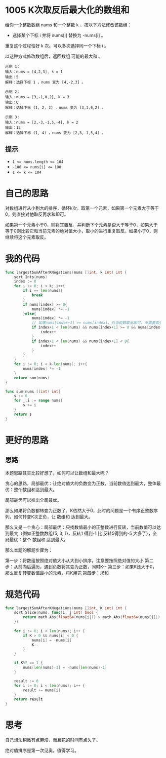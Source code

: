 # 1005 K次取反后最大化的数组和

给你一个整数数组 nums 和一个整数 k ，按以下方法修改该数组：

- 选择某个下标 i 并将 nums[i] 替换为 -nums[i] 。

重复这个过程恰好 k 次。可以多次选择同一个下标 i 。

以这种方式修改数组后，返回数组 可能的最大和 。

```
示例 1：
输入：nums = [4,2,3], k = 1
输出：5
解释：选择下标 1 ，nums 变为 [4,-2,3] 。

示例 2：
输入：nums = [3,-1,0,2], k = 3
输出：6
解释：选择下标 (1, 2, 2) ，nums 变为 [3,1,0,2] 。

示例 3：
输入：nums = [2,-3,-1,5,-4], k = 2
输出：13
解释：选择下标 (1, 4) ，nums 变为 [2,3,-1,5,4] 。
```

## 提示

- `1 <= nums.length <= 104`
- `-100 <= nums[i] <= 100`
- `1 <= k <= 104`

# 自己的思路

对数组进行从小到大的排序，循环k次，取第一个元素，如果第一个元素大于等于0，则直接对他取反再求和即可。

如果第一个元素小于0，则将其置反，并判断下个元素是否大于等于0，如果大于等于0则比较它和当前元素的绝对值大小，取小的进行重复取反。如果小于0，则继续将这个元素取反。

# 我的代码

```go
func largestSumAfterKNegations(nums []int, k int) int {
	sort.Ints(nums)
	index := 0
	for i := 0; i < k; i++{
		if i == len(nums){
			break
		}
		if nums[index] >= 0{
			nums[index] *= -1
		}else{
			nums[index] *= -1
			// 如果nums[index+1] >= nums[index]，对当前数取反即可，不需要索引+1
			if index+1 < len(nums) && nums[index+1] >= 0 && nums[index+1] < nums[index]{
				index++
			}
			if index+1 < len(nums) && nums[index+1] < 0{
				index++
			}
		}
	}
	for i := 0; i < k-len(nums); i++{
		nums[index] *= -1
	}
	return sum(nums)
}

func sum(nums []int) int{
	s := 0
	for _,i := range nums{
		s += i
	}
	return s
}
```

# 更好的思路

## 思路

本题思路其实比较好想了，如何可以让数组和最大呢？

贪心的思路，局部最优：让绝对值大的负数变为正数，当前数值达到最大，整体最优：整个数组和达到最大。

局部最优可以推出全局最优。

那么如果将负数都转变为正数了，K依然大于0，此时的问题是一个有序正整数序列，如何转变K次正负，让 数组和 达到最大。

那么又是一个贪心：局部最优：只找数值最小的正整数进行反转，当前数值可以达到最大（例如正整数数组{5, 3, 1}，反转1 得到-1 比 反转5得到的-5 大多了），全局最优：整个 数组和 达到最大。

那么本题的解题步骤为：

第一步：将数组按照绝对值大小从大到小排序，注意要按照绝对值的大小
第二步：从前向后遍历，遇到负数将其变为正数，同时K--
第三步：如果K还大于0，那么反复转变数值最小的元素，将K用完
第四步：求和

# 规范代码

```go
func largestSumAfterKNegations(nums []int, K int) int {
	sort.Slice(nums, func(i, j int) bool {
		return math.Abs(float64(nums[i])) > math.Abs(float64(nums[j]))
	})
  
	for i := 0; i < len(nums); i++ {
		if K > 0 && nums[i] < 0 {
			nums[i] = -nums[i]
			K--
		}
	}

	if K%2 == 1 {
		nums[len(nums)-1] = -nums[len(nums)-1]
	}

	result := 0
	for i := 0; i < len(nums); i++ {
		result += nums[i]
	}
	return result
}

```

# 思考

自己想法稍微有点麻烦，而且花的时间有点久了。

绝对值排序是第一次见奥，值得学习。

